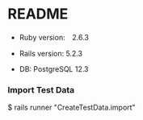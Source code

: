 # README

* Ruby version:　2.6.3

* Rails version: 5.2.3

* DB: PostgreSQL 12.3

### Import Test Data
$ rails runner "CreateTestData.import"

